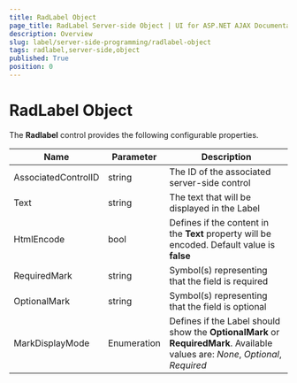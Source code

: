 ```yaml
---
title: RadLabel Object
page_title: RadLabel Server-side Object | UI for ASP.NET AJAX Documentation
description: Overview
slug: label/server-side-programming/radlabel-object
tags: radlabel,server-side,object
published: True
position: 0
---
```


# RadLabel Object


The **Radlabel** control provides the following configurable properties.


| Name | Parameter | Description |
|---|---|---|
| AssociatedControlID | string | The ID of the associated server-side control |
| Text | string | The text that will be displayed in the Label |
| HtmlEncode | bool | Defines if the content in the **Text** property will be encoded. Default value is **false** |
| RequiredMark | string | Symbol(s) representing that the field is required |
| OptionalMark | string | Symbol(s) representing that the field is optional |
| MarkDisplayMode | Enumeration | Defines if the Label should show the **OptionalMark** or **RequiredMark**. Available values are: *None*, *Optional*, *Required* |



